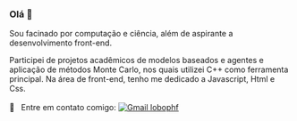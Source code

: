 ### Olá 👋

Sou facinado por computação e ciência, além de aspirante a desenvolvimento front-end.

Participei de projetos acadêmicos de modelos baseados e agentes e aplicação de métodos Monte Carlo, nos quais utilizei C++ como ferramenta principal. Na área de front-end, tenho me dedicado a Javascript, Html e Css.
 <br/>  <br/> :email: &nbsp; Entre em contato comigo: 
[![Gmail lobophf](https://img.shields.io/badge/-lobophf@gmail.com-c14438?style=flat-square&logo=Gmail&logoColor=white&link=mailto:lobophf@gmail.com)](mailto:lobophf@gmail.com)

